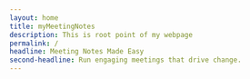 ```yaml
---
layout: home
title: myMeetingNotes
description: This is root point of my webpage
permalink: /
headline: Meeting Notes Made Easy
second-headline: Run engaging meetings that drive change.
---
```

